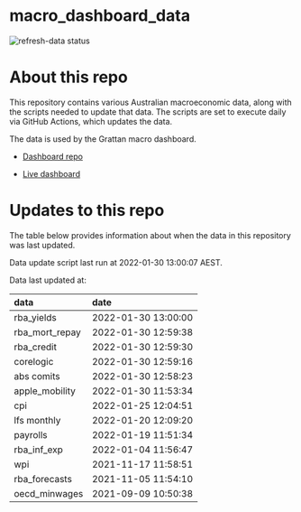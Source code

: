 
<!-- README.md is generated from README.Rmd. Please edit that file -->

# macro\_dashboard\_data

<!-- badges: start -->

![refresh-data
status](https://github.com/grattan/macro_dashboard_data/workflows/refresh-data/badge.svg)

<!-- badges: end -->

# About this repo

This repository contains various Australian macroeconomic data, along
with the scripts needed to update that data. The scripts are set to
execute daily via GitHub Actions, which updates the data.

The data is used by the Grattan macro dashboard.

  - [Dashboard repo](https://github.com/grattan/macrodashboard)

  - [Live dashboard](https://mattcowgill.shinyapps.io/macrodashboard/)

# Updates to this repo

The table below provides information about when the data in this
repository was last updated.

Data update script last run at 2022-01-30 13:00:07 AEST.

Data last updated at:

| data             | date                |
| :--------------- | :------------------ |
| rba\_yields      | 2022-01-30 13:00:00 |
| rba\_mort\_repay | 2022-01-30 12:59:38 |
| rba\_credit      | 2022-01-30 12:59:30 |
| corelogic        | 2022-01-30 12:59:16 |
| abs comits       | 2022-01-30 12:58:23 |
| apple\_mobility  | 2022-01-30 11:53:34 |
| cpi              | 2022-01-25 12:04:51 |
| lfs monthly      | 2022-01-20 12:09:20 |
| payrolls         | 2022-01-19 11:51:34 |
| rba\_inf\_exp    | 2022-01-04 11:56:47 |
| wpi              | 2021-11-17 11:58:51 |
| rba\_forecasts   | 2021-11-05 11:54:10 |
| oecd\_minwages   | 2021-09-09 10:50:38 |
